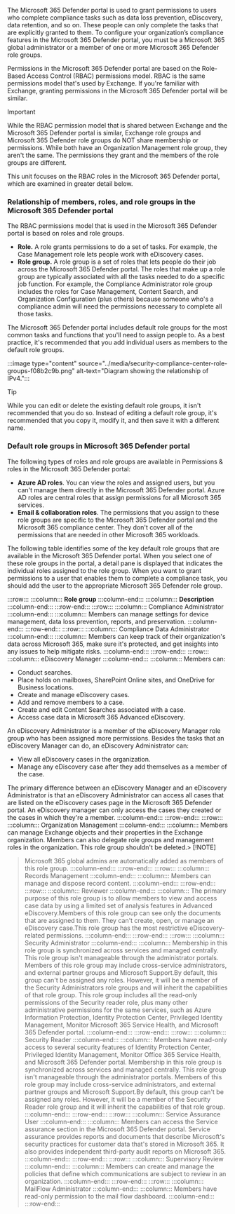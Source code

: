 The Microsoft 365 Defender portal is used to grant permissions to users who complete compliance tasks such as data loss prevention, eDiscovery, data retention, and so on. These people can only complete the tasks that are explicitly granted to them. To configure your organization’s compliance features in the Microsoft 365 Defender portal, you must be a Microsoft 365 global administrator or a member of one or more Microsoft 365 Defender role groups.

Permissions in the Microsoft 365 Defender portal are based on the Role-Based Access Control (RBAC) permissions model. RBAC is the same permissions model that's used by Exchange. If you're familiar with Exchange, granting permissions in the Microsoft 365 Defender portal will be similar.

> [!IMPORTANT]
> While the RBAC permission model that is shared between Exchange and the Microsoft 365 Defender portal is similar, Exchange role groups and Microsoft 365 Defender role groups do NOT share membership or permissions. While both have an Organization Management role group, they aren't the same. The permissions they grant and the members of the role groups are different.

This unit focuses on the RBAC roles in the Microsoft 365 Defender portal, which are examined in greater detail below.

### Relationship of members, roles, and role groups in the Microsoft 365 Defender portal

The RBAC permissions model that is used in the Microsoft 365 Defender portal is based on roles and role groups.

 -  **Role.** A role grants permissions to do a set of tasks. For example, the Case Management role lets people work with eDiscovery cases.
 -  **Role group.** A role group is a set of roles that lets people do their job across the Microsoft 365 Defender portal. The roles that make up a role group are typically associated with all the tasks needed to do a specific job function. For example, the Compliance Administrator role group includes the roles for Case Management, Content Search, and Organization Configuration (plus others) because someone who's a compliance admin will need the permissions necessary to complete all those tasks.

The Microsoft 365 Defender portal includes default role groups for the most common tasks and functions that you'll need to assign people to. As a best practice, it's recommended that you add individual users as members to the default role groups.

:::image type="content" source="../media/security-compliance-center-role-groups-f08b2c9b.png" alt-text="Diagram showing the relationship of IPv4.":::


> [!TIP]
> While you can edit or delete the existing default role groups, it isn't recommended that you do so. Instead of editing a default role group, it's recommended that you copy it, modify it, and then save it with a different name.

### Default role groups in Microsoft 365 Defender portal

The following types of roles and role groups are available in Permissions &amp; roles in the Microsoft 365 Defender portal:

 -  **Azure AD roles**. You can view the roles and assigned users, but you can't manage them directly in the Microsoft 365 Defender portal. Azure AD roles are central roles that assign permissions for all Microsoft 365 services.
 -  **Email &amp; collaboration roles**. The permissions that you assign to these role groups are specific to the Microsoft 365 Defender portal and the Microsoft 365 compliance center. They don't cover all of the permissions that are needed in other Microsoft 365 workloads.

The following table identifies some of the key default role groups that are available in the Microsoft 365 Defender portal. When you select one of these role groups in the portal, a detail pane is displayed that indicates the individual roles assigned to the role group. When you want to grant permissions to a user that enables them to complete a compliance task, you should add the user to the appropriate Microsoft 365 Defender role group.

:::row:::
  :::column:::
    **Role group**
  :::column-end:::
  :::column:::
    **Description**
  :::column-end:::
:::row-end:::
:::row:::
  :::column:::
    Compliance Administrator
  :::column-end:::
  :::column:::
    Members can manage settings for device management, data loss prevention, reports, and preservation.
  :::column-end:::
:::row-end:::
:::row:::
  :::column:::
    Compliance Data Administrator
  :::column-end:::
  :::column:::
    Members can keep track of their organization's data across Microsoft 365, make sure it's protected, and get insights into any issues to help mitigate risks.
  :::column-end:::
:::row-end:::
:::row:::
  :::column:::
    eDiscovery Manager
  :::column-end:::
  :::column:::
    Members can:

 -  Conduct searches.
 -  Place holds on mailboxes, SharePoint Online sites, and OneDrive for Business locations.
 -  Create and manage eDiscovery cases.
 -  Add and remove members to a case.
 -  Create and edit Content Searches associated with a case.
 -  Access case data in Microsoft 365 Advanced eDiscovery.
    

An eDiscovery Administrator is a member of the eDiscovery Manager role group who has been assigned more permissions. Besides the tasks that an eDiscovery Manager can do, an eDiscovery Administrator can:

 -  View all eDiscovery cases in the organization.
 -  Manage any eDiscovery case after they add themselves as a member of the case.

The primary difference between an eDiscovery Manager and an eDiscovery Administrator is that an eDiscovery Administrator can access all cases that are listed on the eDiscovery cases page in the Microsoft 365 Defender portal. An eDiscovery manager can only access the cases they created or the cases in which they're a member.
  :::column-end:::
:::row-end:::
:::row:::
  :::column:::
    Organization Management
  :::column-end:::
  :::column:::
    Members can manage Exchange objects and their properties in the Exchange organization. Members can also delegate role groups and management roles in the organization. This role group shouldn't be deleted.> [!NOTE]
> Microsoft 365 global admins are automatically added as members of this role group.
  :::column-end:::
:::row-end:::
:::row:::
  :::column:::
    Records Management
  :::column-end:::
  :::column:::
    Members can manage and dispose record content.
  :::column-end:::
:::row-end:::
:::row:::
  :::column:::
    Reviewer
  :::column-end:::
  :::column:::
    The primary purpose of this role group is to allow members to view and access case data by using a limited set of analysis features in Advanced eDiscovery.Members of this role group can see only the documents that are assigned to them. They can't create, open, or manage an eDiscovery case.This role group has the most restrictive eDiscovery-related permissions.
  :::column-end:::
:::row-end:::
:::row:::
  :::column:::
    Security Administrator
  :::column-end:::
  :::column:::
    Membership in this role group is synchronized across services and managed centrally. This role group isn't manageable through the administrator portals. Members of this role group may include cross-service administrators, and external partner groups and Microsoft Support.By default, this group can't be assigned any roles. However, it will be a member of the Security Administrators role groups and will inherit the capabilities of that role group.
This role group includes all the read-only permissions of the Security reader role, plus many other administrative permissions for the same services, such as Azure Information Protection, Identity Protection Center, Privileged Identity Management, Monitor Microsoft 365 Service Health, and Microsoft 365 Defender portal.
  :::column-end:::
:::row-end:::
:::row:::
  :::column:::
    Security Reader
  :::column-end:::
  :::column:::
    Members have read-only access to several security features of Identity Protection Center, Privileged Identity Management, Monitor Office 365 Service Health, and Microsoft 365 Defender portal.
Membership in this role group is synchronized across services and managed centrally. This role group isn't manageable through the administrator portals. Members of this role group may include cross-service administrators, and external partner groups and Microsoft Support.By default, this group can't be assigned any roles. However, it will be a member of the Security Reader role group and it will inherit the capabilities of that role group.
  :::column-end:::
:::row-end:::
:::row:::
  :::column:::
    Service Assurance User
  :::column-end:::
  :::column:::
    Members can access the Service assurance section in the Microsoft 365 Defender portal. Service assurance provides reports and documents that describe Microsoft's security practices for customer data that's stored in Microsoft 365. It also provides independent third-party audit reports on Microsoft 365.
  :::column-end:::
:::row-end:::
:::row:::
  :::column:::
    Supervisory Review
  :::column-end:::
  :::column:::
    Members can create and manage the policies that define which communications are subject to review in an organization.
  :::column-end:::
:::row-end:::
:::row:::
  :::column:::
    MailFlow Administrator
  :::column-end:::
  :::column:::
    Members have read-only permission to the mail flow dashboard.
  :::column-end:::
:::row-end:::
